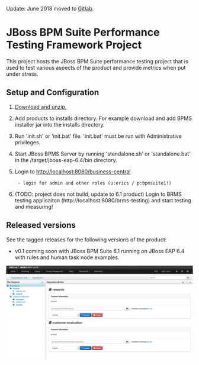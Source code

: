Update: June 2018 moved to [Gitlab](https://gitlab.com/eschabell/jboss-bpms-performance-testing-framework).


JBoss BPM Suite Performance Testing Framework Project
=====================================================

This project hosts the JBoss BPM Suite performance testing project that is used to test various aspects of the product and
provide metrics when put under stress.


Setup and Configuration
-----------------------
1. [Download and unzip.](https://github.com/eschabell/jboss-bpms-performance-testing-framework/archive/master.zip)

2. Add products to installs directory. For example download and add BPMS installer jar into the installs directory.

3. Run 'init.sh' or 'init.bat' file. 'init.bat' must be run with Administrative privileges.

4. Start JBoss BPMS Server by running 'standalone.sh' or 'standalone.bat' in the <path-to-project>/target/jboss-eap-6.4/bin
	 directory.

5. Login to [http://localhost:8080/business-central](http://localhost:8080/business-central)

    ```
     - login for admin and other roles (u:erics / p:bpmsuite1!)
    ```

7. (TODO: project does not build, update to 6.1 product) Login to BRMS testing applicaiton (http://localhost:8080/brms-testing) and start testing and measuring!


Released versions
-----------------
See the tagged releases for the following versions of the product:

- v0.1 coming soon with JBoss BPM Suite 6.1 running on JBoss EAP 6.4 with rules and human task node examples.


![Demo projects](https://raw.githubusercontent.com/eschabell/jboss-bpms-performance-testing-framework/master/docs/demo-images/projects.png)
